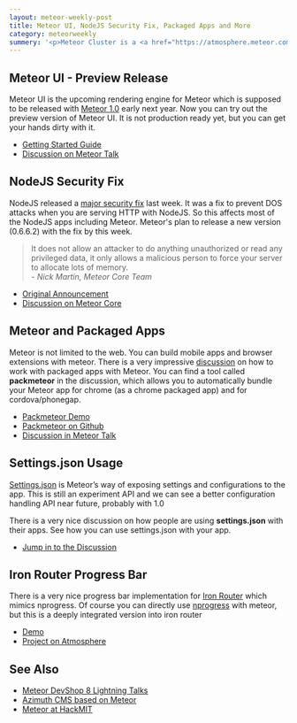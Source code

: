 ```yaml
---
layout: meteor-weekly-post
title: Meteor UI, NodeJS Security Fix, Packaged Apps and More
category: meteorweekly
summery: '<p>Meteor Cluster is a <a href="https://atmosphere.meteor.com/package/cluster">Smart Package</a> for meteor which allows you to run cluster of meteor nodes and scale horizontally, which is <a href="http://stackoverflow.com/a/13716069/457224">not possible</a> with the default meteor setup.</p>'
---
```


## Meteor UI - Preview Release
Meteor UI is the upcoming rendering engine for Meteor which is supposed to be released with [Meteor 1.0](http://www.meteor.com/blog/2013/10/01/geoff-schmidt-at-devshop-8-getting-meteor-to-10) early next year. Now you can try out the preview version of Meteor UI. It is not production ready yet, but you can get your hands dirty with it.

* [Getting Started Guide](https://github.com/meteor/meteor/wiki/New-Template-Engine-Preview)
* [Discussion on Meteor Talk](https://groups.google.com/forum/#!topic/meteor-talk/gHSSlyxifec)

## NodeJS Security Fix
NodeJS released a [major security fix](http://blog.nodejs.org/2013/10/18/node-v0-10-21-stable/) last week. It was a fix to prevent DOS attacks when you are serving HTTP with NodeJS. So this affects most of the NodeJS apps including Meteor. Meteor's plan to release a new version (0.6.6.2) with the fix by this week. 

>
> It does not allow an attacker to do anything unauthorized or read any privileged data, it only allows a malicious person to force your server to allocate lots of memory.
> <br> *- Nick Martin, Meteor Core Team*
>

* [Original Announcement](https://groups.google.com/forum/#!topic/nodejs/NEbweYB0ei0)
* [Discussion on Meteor Core](https://groups.google.com/forum/#!topic/meteor-core/moQ4SxH3iJo)

## Meteor and Packaged Apps
Meteor is not limited to the web. You can build mobile apps and browser extensions with meteor. There is a very impressive [discussion](https://groups.google.com/forum/#!topic/meteor-talk/vv6Rq8iGM0M) on how to work with packaged apps with Meteor. You can find a tool called **packmeteor** in the discussion, which allows you to automatically bundle your Meteor app for chrome (as a chrome packaged app) and for cordova/phonegap.

* [Packmeteor Demo](http://www.youtube.com/watch?v=7UFIqetFC-k)
* [Packmeteor on Github](https://github.com/raix/packmeteor)
* [Discussion in Meteor Talk](https://groups.google.com/forum/#!topic/meteor-talk/vv6Rq8iGM0M)

## Settings.json Usage
[Settings.json](http://docs.meteor.com/#meteor_settings) is Meteor’s way of exposing settings and configurations to the app. This is still an experiment API and we can see a better configuration handling API near future, probably with 1.0

There is a very nice discussion on how people are using **settings.json** with their apps. See how you can use settings.json with your app.

* [Jump in to the Discussion](https://groups.google.com/forum/#!topic/meteor-talk/K79-i3LYL3g)

## Iron Router Progress Bar
There is a very nice progress bar implementation for [Iron Router](https://github.com/EventedMind/iron-router) which mimics nprogress. Of course you can directly use [nprogress](http://ricostacruz.com/nprogress/) with meteor, but this is a deeply integrated version into iron router

* [Demo](https://iron-router-progress.meteor.com/)
* [Project on Atmosphere](https://atmosphere.meteor.com/package/iron-router-progress)

## See Also

* [Meteor DevShop 8 Lightning Talks](http://www.meteor.com/blog/2013/10/15/meteor-devshop-8-lightning-talks-nitrousio-autoparts-vonvo-and-the-new-meteor-rendering-engine)
* [Azimuth CMS based on Meteor](http://azimuthc.ms/)
* [Meteor at HackMIT](http://www.meteor.com/blog/2013/10/11/meteor-at-hackmit-onetimebox-codebox-pulse)
